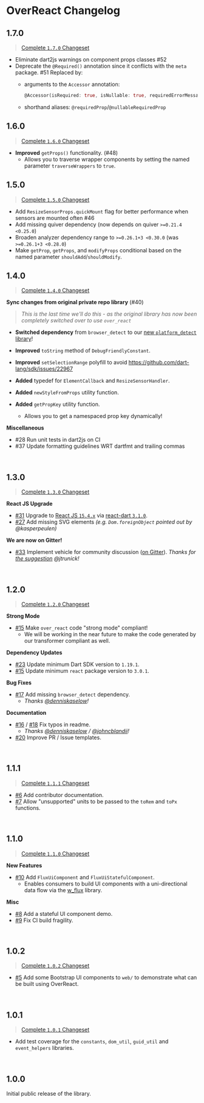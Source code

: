 # OverReact Changelog


## 1.7.0

> [Complete `1.7.0` Changeset](https://github.com/Workiva/over_react/compare/1.6.0...1.7.0)

* Eliminate dart2js warnings on component props classes #52
* Deprecate the `@Required()` annotation since it conflicts with the `meta` package. #51 Replaced by:
    * arguments to the `Accessor` annotation:
        ```dart
        @Accessor(isRequired: true, isNullable: true, requiredErrorMessage: 'foo')
        ```

    * shorthand aliases: `@requiredProp`/`@nullableRequiredProp`

## 1.6.0

> [Complete `1.6.0` Changeset](https://github.com/Workiva/over_react/compare/1.5.0...1.6.0)

  * __Improved__ `getProps()` functionality. (#48)
    * Allows you to traverse wrapper components by setting the named parameter `traverseWrappers` to `true`.

## 1.5.0

> [Complete `1.5.0` Changeset](https://github.com/Workiva/over_react/compare/1.4.0...1.5.0)

* Add `ResizeSensorProps.quickMount` flag for better performance when sensors are mounted often #46
* Add missing quiver dependency (now depends on quiver `>=0.21.4 <0.25.0`)
* Broaden analyzer dependency range to `>=0.26.1+3 <0.30.0` (was `>=0.26.1+3 <0.28.0`)
* Make `getProp`, `getProps`, and `modifyProps` conditional based on the named parameter `shouldAdd`/`shouldModify`.

## 1.4.0

> [Complete `1.4.0` Changeset](https://github.com/Workiva/over_react/compare/1.3.0...1.4.0)

__Sync changes from original private repo library__ (#40)
> _This is the last time we'll do this - as the original library has now been completely switched over to use `over_react`_

  * __Switched dependency__ from `browser_detect` to our [new `platform_detect` library](https://github.com/Workiva/platform_detect)!

  * __Improved__ `toString` method of `DebugFriendlyConstant`.
  * __Improved__ `setSelectionRange` polyfill to avoid https://github.com/dart-lang/sdk/issues/22967

  * __Added__ typedef for `ElementCallback` and `ResizeSensorHandler`.
  * __Added__ `newStyleFromProps` utility function.
  * __Added__ `getPropKey` utility function.
    * Allows you to get a namespaced prop key dynamically!



__Miscellaneous__

  * #28 Run unit tests in dart2js on CI
  * #37 Update formatting guidelines WRT dartfmt and trailing commas


&nbsp;

## 1.3.0

> [Complete `1.3.0` Changeset](https://github.com/Workiva/over_react/compare/1.2.0...1.3.0)

__React JS Upgrade__

  * [#31](https://github.com/Workiva/over_react/pull/31) Upgrade to
    [React JS `15.4.x`](https://github.com/facebook/react/releases/tag/v15.4.0) via
    [react-dart `3.1.0`](https://github.com/cleandart/react-dart/pull/108).
  * [#27](https://github.com/Workiva/over_react/ussues/27) Add missing SVG elements
    _(e.g. `Dom.foreignObject` pointed out by @kasperpeulen)_

__We are now on Gitter!__

  * [#33](https://github.com/Workiva/over_react/pull/33) Implement vehicle for community discussion
    ([on Gitter](https://gitter.im/over_react/Lobby)).
    _Thanks for [the suggestion](https://github.com/Workiva/over_react/issues/32) @jtrunick!_


&nbsp;

## 1.2.0

> [Complete `1.2.0` Changeset](https://github.com/Workiva/over_react/compare/1.1.1...1.2.0)

__Strong Mode__

  * [#15](https://github.com/Workiva/over_react/pull/15) Make `over_react` code "strong mode" compliant!
    * We will be working in the near future to make the code generated by our transformer compliant as well.

__Dependency Updates__

  * [#23](https://github.com/Workiva/over_react/pull/23) Update minimum Dart SDK version to `1.19.1`.
  * [#15](https://github.com/Workiva/over_react/pull/15) Update minimum `react` package version to `3.0.1`.

__Bug Fixes__

  * [#17](https://github.com/Workiva/over_react/pull/17) Add missing `browser_detect` dependency.
    * _Thanks [@denniskaselow](https://github.com/denniskaselow)!_

__Documentation__

  * [#16](https://github.com/Workiva/over_react/pull/16) / [#18](https://github.com/Workiva/over_react/pull/18) Fix typos in readme.
    * _Thanks [@denniskaselow](https://github.com/denniskaselow) / [@johncblandii](https://github.com/johncblandii)!_
  * [#20](https://github.com/Workiva/over_react/pull/20) Improve PR / Issue templates.



&nbsp;

## 1.1.1

> [Complete `1.1.1` Changeset](https://github.com/Workiva/over_react/compare/1.1.0...1.1.1)

  * [#6](https://github.com/Workiva/over_react/pull/6) Add contributor documentation.
  * [#7](https://github.com/Workiva/over_react/pull/7) Allow "unsupported" units to be passed
    to the `toRem` and `toPx` functions.



&nbsp;

## 1.1.0

> [Complete `1.1.0` Changeset](https://github.com/Workiva/over_react/compare/1.0.2...1.1.0)

__New Features__

  * [#10](https://github.com/Workiva/over_react/pull/10) Add `FluxUiComponent` and `FluxUiStatefulComponent`.
    * Enables consumers to build UI components with a uni-directional data flow via the
      [w_flux](https://github.com/workiva/w_flux) library.

__Misc__

  * [#8](https://github.com/Workiva/over_react/pull/8) Add a stateful UI component demo.
  * [#9](https://github.com/Workiva/over_react/pull/9) Fix CI build fragility.



&nbsp;

## 1.0.2

> [Complete `1.0.2` Changeset](https://github.com/Workiva/over_react/compare/1.0.1...1.0.2)

  * [#5](https://github.com/Workiva/over_react/pull/5) Add some Bootstrap UI components to `web/`
    to demonstrate what can be built using OverReact.



&nbsp;

## 1.0.1

> [Complete `1.0.1` Changeset](https://github.com/Workiva/over_react/compare/1.0.0...1.0.1)

  * Add test coverage for the `constants`, `dom_util`, `guid_util` and `event_helpers` libraries.



&nbsp;

## 1.0.0

Initial public release of the library.
